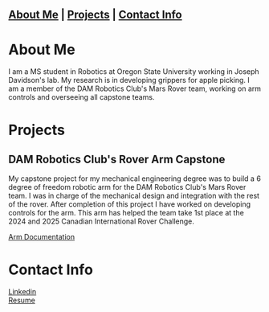 ## [About Me](#About-Me) | [Projects](#Projects) | [Contact Info](#Contact-Info)

# About Me
I am a MS student in Robotics at Oregon State University working in Joseph Davidson's lab. My research is in developing grippers for apple picking. I am a member of the DAM Robotics Club's Mars Rover team, working on arm controls and overseeing all capstone teams. 

# Projects
## DAM Robotics Club's Rover Arm Capstone
My capstone project for my mechanical engineering degree was to build a 6 degree of freedom robotic arm for the DAM Robotics Club's Mars Rover team. I was in charge of the mechanical design and integration with the rest of the rover. After completion of this project I have worked on developing controls for the arm. This arm has helped the team take 1st place at the 2024 and 2025 Canadian International Rover Challenge. 

[Arm Documentation](https://docs.google.com/document/d/13uRC1JOV667TKkACFqtS4sCZ-jNgLG6Qm5oc5GuypL4/edit?usp=sharing)

# Contact Info
[Linkedin](https://www.linkedin.com/in/jared-northrop/)  
[Resume](https://docs.google.com/document/d/1LlL3hT_y2o_coPMuEbVCYdWE0l-Zv4zj8X2QgrYNk70/edit?usp=sharing)
